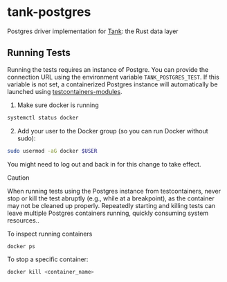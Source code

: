# tank-postgres
Postgres driver implementation for [Tank](https://crates.io/crates/tank): the Rust data layer

## Running Tests
Running the tests requires an instance of Postgre. You can provide the connection URL using the environment variable `TANK_POSTGRES_TEST`. If this variable is not set, a containerized Postgres instance will automatically be launched using [testcontainers-modules](https://crates.io/crates/testcontainers-modules). 
1. Make sure docker is running
```sh
systemctl status docker
```
2. Add your user to the Docker group (so you can run Docker without sudo):
```sh
sudo usermod -aG docker $USER
```
You might need to log out and back in for this change to take effect.

> [!CAUTION]
> When running tests using the Postgres instance from testcontainers, never stop or kill the test abruptly (e.g., while at a breakpoint), as the container may not be cleaned up properly. Repeatedly starting and killing tests can leave multiple Postgres containers running, quickly consuming system resources..
> 
> To inspect running containers
> ```sh
> docker ps
> ```
> To stop a specific container:
> ```sh
> docker kill <container_name>
> ```
